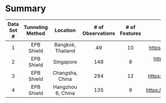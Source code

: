 # Summary 
| Data Set #|Tunneling Method |Location           |# of Observations|# of Features|Data Source                                       |
|:---------:|:---------------:|:-----------------:|:---------------:|:-----------:|:------------------------------------------------:|
|    1      | EPB Shield      | Bangkok, Thailand |        49       |       10    |https://doi.org/10.1016/j.tust.2005.06.007        |
|    2      | EPB Shield      | Singapore         |        148      |       8     |https://doi.org/10.1007/s10064-016-0937-8         |
|    3      | EPB Shield      | Changsha, China   |        294      |       12    |https://doi.org/10.1016/j.tust.2020.103383        |
|    4      | EPB Shield      | Hangzhou 6, China |        135      |       9     |https://doi.org/10.1016/j.undsp.2021.05.002       |

